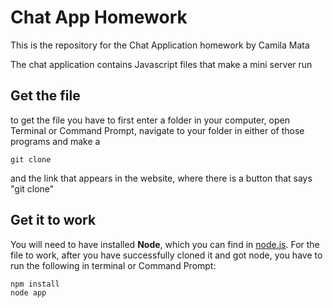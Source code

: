 # Chat App Homework
This is the repository for the Chat Application homework by Camila Mata

The chat application contains Javascript files that make a mini server run

## Get the file
to get the file you have to first enter a folder in your computer, open Terminal or Command Prompt, navigate to your folder in either of those programs and make a
```
git clone
```
and the link that appears in the website, where there is a button that says "git clone"

## Get it to work
You will need to have installed **Node**, which you can find in [node.js](https://nodejs.org/en/about/). For the file to work, after you have successfully cloned it and got node, you have to run the following in terminal or Command Prompt:
```
npm install
node app
```
